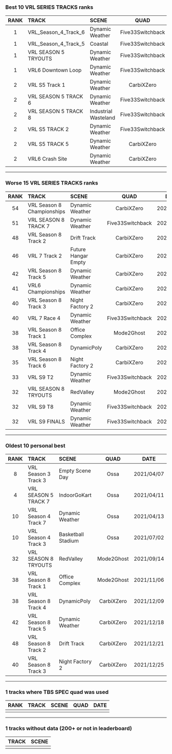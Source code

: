 ### Best 10 VRL SERIES TRACKS ranks
|RANK|TRACK|SCENE|QUAD|DATE|
|:---:|:---|:---|:---:|:---:|
|1|VRL_Season_4_Track_6|Dynamic Weather|Five33Switchback|2022/09/28|
|1|VRL_Season_4_Track_5|Coastal|Five33Switchback|2023/04/03|
|1|VRL SEASON 5 TRYOUTS|Dynamic Weather|Five33Switchback|2022/09/09|
|1|VRL6 Downtown Loop|Dynamic Weather|Five33Switchback|2023/05/02|
|2|VRL S5 Track 1|Dynamic Weather|CarbiXZero|2022/04/09|
|2|VRL SEASON 5 TRACK 6|Dynamic Weather|Five33Switchback|2022/09/02|
|2|VRL SEASON 5 TRACK 8|Industrial Wasteland|Five33Switchback|2022/09/08|
|2|VRL S5 TRACK 2|Dynamic Weather|Five33Switchback|2022/11/27|
|2|VRL S5 TRACK 5|Dynamic Weather|CarbiXZero|2022/04/07|
|2|VRL6 Crash Site|Dynamic Weather|CarbiXZero|2022/05/21|
---
### Worse 15 VRL SERIES TRACKS ranks
|RANK|TRACK|SCENE|QUAD|DATE|
|:---:|:---|:---|:---:|:---:|
|54|VRL Season 8 Championships|Dynamic Weather|CarbiXZero|2022/05/07|
|51|VRL SEASON 8 TRACK 7|Dynamic Weather|Five33Switchback|2022/09/14|
|48|VRL Season 8 Track 2|Drift Track|CarbiXZero|2021/12/21|
|46|VRL 7 Track 2|Future Hangar Empty|CarbiXZero|2022/08/11|
|42|VRL Season 8 Track 5|Dynamic Weather|CarbiXZero|2021/12/18|
|41|VRL6 Championships|Dynamic Weather|CarbiXZero|2022/05/22|
|40|VRL Season 8 Track 3|Night Factory 2|CarbiXZero|2021/12/25|
|40|VRL 7 Race 4|Dynamic Weather|Five33Switchback|2023/03/22|
|38|VRL Season 8 Track 1|Office Complex|Mode2Ghost|2021/11/06|
|38|VRL Season 8 Track 4|DynamicPoly|CarbiXZero|2021/12/09|
|35|VRL Season 8 Track 6|Night Factory 2|CarbiXZero|2022/01/14|
|33|VRL S9 T2|Dynamic Weather|Five33Switchback|2023/01/27|
|32|VRL SEASON 8 TRYOUTS|RedValley|Mode2Ghost|2021/09/14|
|32|VRL S9 T8|Dynamic Weather|Five33Switchback|2023/03/18|
|32|VRL S9 FINALS|Dynamic Weather|Five33Switchback|2023/03/25|
---
### Oldest 10 personal best
|RANK|TRACK|SCENE|QUAD|DATE|
|:---:|:---|:---|:---:|:---:|
|8|VRL Season 3 Track 3|Empty Scene Day|Ossa|2021/04/07|
|4|VRL SEASON 5 TRACK 7|IndoorGoKart|Ossa|2021/04/11|
|10|VRL Season 4 Track 7|Dynamic Weather|Ossa|2021/04/13|
|10|VRL Season 4 Track 3|Basketball Stadium|Ossa|2021/07/02|
|32|VRL SEASON 8 TRYOUTS|RedValley|Mode2Ghost|2021/09/14|
|38|VRL Season 8 Track 1|Office Complex|Mode2Ghost|2021/11/06|
|38|VRL Season 8 Track 4|DynamicPoly|CarbiXZero|2021/12/09|
|42|VRL Season 8 Track 5|Dynamic Weather|CarbiXZero|2021/12/18|
|48|VRL Season 8 Track 2|Drift Track|CarbiXZero|2021/12/21|
|40|VRL Season 8 Track 3|Night Factory 2|CarbiXZero|2021/12/25|
---
### 1 tracks where TBS SPEC quad was used
|RANK|TRACK|SCENE|QUAD|DATE|
|:---:|:---|:---|:---:|:---:|
||||||
---
### 1 tracks without data (200+ or not in leaderboard)
|TRACK|SCENE|
|:---|:---|
|||
